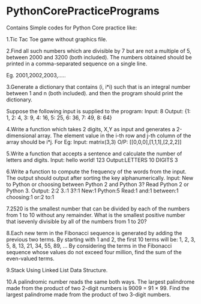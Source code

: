 # PythonCorePracticePrograms
Contains Simple codes for Python Core practice like:

1.Tic Tac Toe game without graphics file.

2.Find all such numbers which are divisible by 7 but are not a multiple of 5, between 2000 and 3200 (both included).
The numbers obtained should be printed in a comma-separated sequence on a single line.

Eg. 2001,2002,2003,.....


3.Generate a dictionary that contains (i, i*i) such that is an integral number between 1 and n (both included). and then the program should print the dictionary.

Suppose the following input is supplied to the program:
Input: 8
Output: {1: 1, 2: 4, 3: 9, 4: 16, 5: 25, 6: 36, 7: 49, 8: 64}

4.Write a function which takes 2 digits, X,Y as input and generates a 2-dimensional array. The element value in the i-th row and j-th column of the array should be i*j.
For Eg:
Input: matrix(3,3)
O/P: [[0,0,0],[1,1,1],[2,2,2]]

5.Write a function that accepts a sentence and calculate the number of letters and digits.
Input: hello world! 123
Output:LETTERS 10 DIGITS 3


6.Write a function to compute the frequency of the words from the input. The output should output after sorting the key alphanumerically. 
Input: New to Python or choosing between Python 2 and Python 3? Read Python 2 or Python 3.
Output: 
2:2
3.:1
3?:1
New:1
Python:5
Read:1
and:1
between:1
choosing:1
or:2
to:1

7.2520 is the smallest number that can be divided by each of the numbers from 1 to 10 without any remainder.
What is the smallest positive number that isevenly divisible by all of the numbers from 1 to 20?


8.Each new term in the Fibonacci sequence is generated by adding the previous two terms. By starting with 1 and 2, the first 10
terms will be:
1, 2, 3, 5, 8, 13, 21, 34, 55, 89, ...
By considering the terms in the Fibonacci sequence whose values do not exceed four million, find the sum of the even-valued
terms.


9.Stack Using Linked List Data Structure.

10.A palindromic number reads the same both ways. The largest palindrome made from the product of two 2-digit numbers is
9009 = 91 × 99.
Find the largest palindrome made from the product of two 3-digit numbers.
